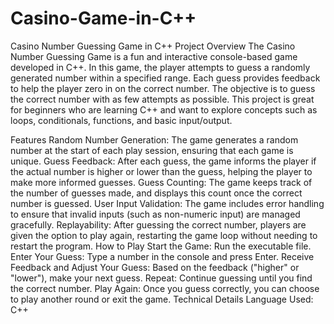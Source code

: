 # Casino-Game-in-C++
Casino Number Guessing Game in C++
Project Overview
The Casino Number Guessing Game is a fun and interactive console-based game developed in C++. In this game, the player attempts to guess a randomly generated number within a specified range. Each guess provides feedback to help the player zero in on the correct number. The objective is to guess the correct number with as few attempts as possible. This project is great for beginners who are learning C++ and want to explore concepts such as loops, conditionals, functions, and basic input/output.

Features
Random Number Generation: The game generates a random number at the start of each play session, ensuring that each game is unique.
Guess Feedback: After each guess, the game informs the player if the actual number is higher or lower than the guess, helping the player to make more informed guesses.
Guess Counting: The game keeps track of the number of guesses made, and displays this count once the correct number is guessed.
User Input Validation: The game includes error handling to ensure that invalid inputs (such as non-numeric input) are managed gracefully.
Replayability: After guessing the correct number, players are given the option to play again, restarting the game loop without needing to restart the program.
How to Play
Start the Game: Run the executable file.
Enter Your Guess: Type a number in the console and press Enter.
Receive Feedback and Adjust Your Guess: Based on the feedback ("higher" or "lower"), make your next guess.
Repeat: Continue guessing until you find the correct number.
Play Again: Once you guess correctly, you can choose to play another round or exit the game.
Technical Details
Language Used: C++
